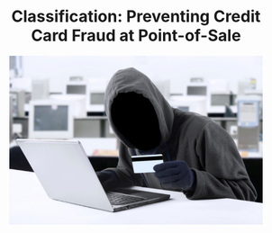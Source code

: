 <h1 align="center">Classification: Preventing Credit Card Fraud at Point-of-Sale</h1>
<p align="center"><img src="https://github.com/three14consulting/Python/blob/main/Credit_Card_Fraud/images/credit_card_fraud.jpg?raw=true" height="300"></p>
